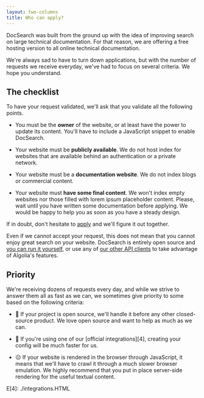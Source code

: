 ```yaml
---
layout: two-columns
title: Who can apply?
---
```


DocSearch was built from the ground up with the idea of improving search on
large technical documentation. For that reason, we are offering a free hosting
version to all online technical documentation.

We're always sad to have to turn down applications, but with the number of
requests we receive everyday, we've had to focus on several criteria. We hope
you understand.

## The checklist

To have your request validated, we'll ask that you validate all the following
points.

- You must be the **owner** of the website, or at least have the power to update
  its content. You'll have to include a JavaScript snippet to enable DocSearch.

- Your website must be **publicly available**. We do not host index for websites
  that are available behind an authentication or a private network.

- Your website must be a **documentation website**. We do not index blogs or
  commercial content.

- Your website must **have some final content**. We won't index empty websites
  nor those filled with lorem ipsum placeholder content. Please, wait until you
  have written some documentation before applying. We would be happy to help you
  as soon as you have a steady design.

If in doubt, don't hesitate to [apply][1] and we'll figure it out together.

Even if we cannot accept your request, this does not mean that you cannot enjoy
great search on your website. DocSearch is entirely open source and [you can run
it yourself][2], or use any of [our other API clients][3] to take advantage of
Algolia's features.

## Priority

We're receiving dozens of requests every day, and while we strive to answer them
all as fast as we can, we sometimes give priority to some based on the following
criteria:

- 🙂 If your project is open source, we'll handle it before any other
  closed-source product. We love open source and want to help as much as we can.

- 🙂 If you're using one of our [official integrations][4], creating your config
  will be much faster for us.

- ☹️ If your website is rendered in the browser through JavaScript, it means
  that we'll have to crawl it through a much slower browser emulation. We highly
  recommend that you put in place server-side rendering for the useful textual
  content.

[1]: ./apply.html
[2]: ./run-your-own.html
[3]: https://www.algolia.com/doc/api-reference/

E[4]&#x3A; ./integrations.HTML
